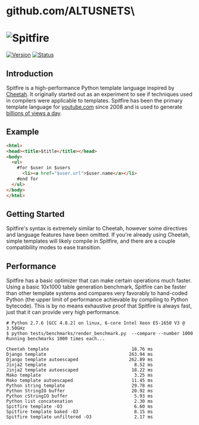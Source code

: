 # github.com/ALTUSNETS\

# ![Spitfire][]

[![Version][]](https://badge.fury.io/py/spitfire)
[![Status][]](https://travis-ci.org/youtube/spitfire)


## Introduction

Spitfire is a high-performance Python template language inspired
by [Cheetah][].  It originally started out as an experiment to
see if techniques used in compilers were applicable to
templates.  Spitfire has been the primary template language for
[youtube.com][] since 2008 and is used to generate
[billions of views a day][].


## Example

```html
<html>
<head><title>$title</title></head>
<body>
  <ul>
    #for $user in $users
      <li><a href="$user.url">$user.name</a></li>
    #end for
  </ul>
</body>
</html>
```


## Getting Started

Spitfire's syntax is extremely similar to Cheetah, however some
directives and language features have been omitted.  If you're
already using Cheetah, simple templates will likely compile in
Spitfire, and there are a couple compatibility modes to ease
transition.


## Performance

Spitfire has a basic optimizer that can make certain operations
much faster.  Using a basic 10x1000 table generation benchmark,
Spitfire can be faster than other template systems and compares
very favorably to hand-coded Python (the upper limit of
performance achievable by compiling to Python bytecode).
This is by no means exhaustive proof that Spitfire is always
fast, just that it can provide very high performance.

```
# Python 2.7.6 [GCC 4.8.2] on linux, 6-core Intel Xeon E5-1650 V3 @ 3.50GHz
$ python tests/benchmarks/render_benchmark.py  --compare --number 1000
Running benchmarks 1000 times each...

Cheetah template                               18.76 ms
Django template                               263.94 ms
Django template autoescaped                   262.89 ms
Jinja2 template                                 8.52 ms
Jinja2 template autoescaped                    18.22 ms
Mako template                                   3.25 ms
Mako template autoescaped                      11.45 ms
Python string template                         29.78 ms
Python StringIO buffer                         20.92 ms
Python cStringIO buffer                         5.93 ms
Python list concatenation                       2.30 ms
Spitfire template -O3                           6.60 ms
Spitfire template baked -O3                     8.15 ms
Spitfire template unfiltered -O3                2.17 ms
```


[Cheetah]: http://www.cheetahtemplate.org/
[youtube.com]: https://www.youtube.com/
[billions of views a day]: https://www.youtube.com/yt/press/statistics.html

[Spitfire]: https://raw.githubusercontent.com/youtube/spitfire/master/doc/spitfire.png
[Version]: https://badge.fury.io/py/spitfire.svg
[Status]: https://secure.travis-ci.org/youtube/spitfire.svg?branch=master
